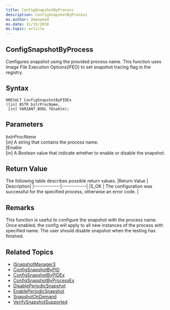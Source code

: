 ```yaml
---
title: ConfigSnapshotByProcess 
description: ConfigSnapshotByProcess
ms.author: dawnwood
ms.date: 11/15/2018
ms.topic: article
---
```


## ConfigSnapshotByProcess

Configures snapshot using the provided process name. This function uses Image File Execution Options(IFEO) to set snapshot tracing flag in the registry. 

## Syntax
```
HRESULT ConfigSnapshotByPIDEx
([in] BSTR bstrProcName,
 [in] VARIANT_BOOL fEnable);
```

## Parameters

*bstrProcName* <br/>
[in] A string that contains the process name. <br/>
*fEnable* <br/>
[in] A Boolean value that indicate whether to enable or disable the snapshot. <br/>

## Return Value
The following table describes possible return values.
|Return Value | Description|
|-------------|------------|
|S_OK	| The configuration was successful for the specified process, otherwise an error code. |

## Remarks
This function is useful to configure the snapshot with the process name. Once enabled, the config will apply to all new instances of the process with specified name. The user should disable snapshot when the testing has finished. 

## Related Topics

* [ISnapshotManager3](isnapshotmanager3.md)
* [ConfigSnapshotByPID](configsnapshotbypid.md)
* [ConfigSnapshotByPIDEx](configsnapshotbypidex.md)
* [ConfigSnapshotByProcessEx](configsnapshotbyprocessex.md)
* [DisablePeriodicSnapshot](disableperiodicsnapshot.md)
* [EnablePeriodicSnapshot](enableperiodicsnapshot.md)
* [SnapshotOnDemand](snapshotondemand.md)
* [VerifySnapshotSupported](verifysnapshotsupported.md)